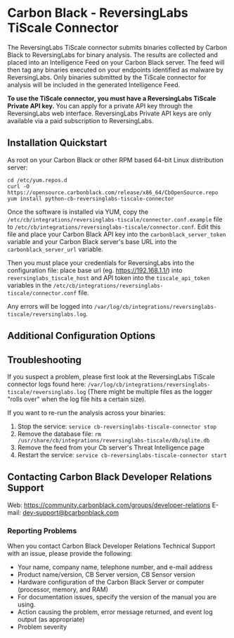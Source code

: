 # Carbon Black - ReversingLabs TiScale Connector

The ReversingLabs TiScale connector submits binaries collected by Carbon Black to ReversingLabs
for binary analysis. The results are collected and placed into an Intelligence
Feed on your Carbon Black server. The feed will then tag any binaries executed on your
endpoints identified as malware by ReversingLabs. Only binaries submitted by the TiScale connector
for analysis will be included in the generated Intelligence Feed.

**To use the TiScale connector, you must have a ReversingLabs TiScale Private API key.** You can
apply for a private API key through the ReversingLabs web interface. ReversingLabs Private API keys
are only available via a paid subscription to ReversingLabs.

## Installation Quickstart

As root on your Carbon Black or other RPM based 64-bit Linux distribution server:
```
cd /etc/yum.repos.d
curl -O https://opensource.carbonblack.com/release/x86_64/CbOpenSource.repo
yum install python-cb-reversinglabs-tiscale-connector
```

Once the software is installed via YUM, copy the `/etc/cb/integrations/reversinglabs-tiscale/connector.conf.example` file to
`/etc/cb/integrations/reversinglabs-tiscale/connector.conf`. Edit this file and place your Carbon Black API key into the
`carbonblack_server_token` variable and your Carbon Black server's base URL into the `carbonblack_server_url` variable.

Then you must place your credentials for ReversingLabs into the configuration file: place base url (eg. https://192.168.1.1/)
into `reversinglabs_tiscale_host` and API token into the `tiscale_api_token` variables in the `/etc/cb/integrations/reversinglabs-tiscale/connector.conf` file.

Any errors will be logged into `/var/log/cb/integrations/reversinglabs-tiscale/reversinglabs.log`.

## Additional Configuration Options

## Troubleshooting

If you suspect a problem, please first look at the ReversingLabs TiScale connector logs found here:
`/var/log/cb/integrations/reversinglabs-tiscale/reversinglabs.log`
(There might be multiple files as the logger "rolls over" when the log file hits a certain size).

If you want to re-run the analysis across your binaries:

1. Stop the service: `service cb-reversinglabs-tiscale-connector stop`
2. Remove the database file: `rm /usr/share/cb/integrations/reversinglabs-tiscale/db/sqlite.db`
3. Remove the feed from your Cb server's Threat Intelligence page
4. Restart the service: `service cb-reversinglabs-tiscale-connector start`

## Contacting Carbon Black Developer Relations Support

Web: https://community.carbonblack.com/groups/developer-relations
E-mail: dev-support@bcarbonblack.com

### Reporting Problems

When you contact Carbon Black Developer Relations Technical Support with an issue, please provide the following:

* Your name, company name, telephone number, and e-mail address
* Product name/version, CB Server version, CB Sensor version
* Hardware configuration of the Carbon Black Server or computer (processor, memory, and RAM)
* For documentation issues, specify the version of the manual you are using.
* Action causing the problem, error message returned, and event log output (as appropriate)
* Problem severity

